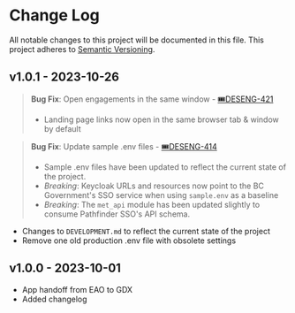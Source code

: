 # Change Log

All notable changes to this project will be documented in this file. This project adheres to [Semantic Versioning](https://semver.org/).


## v1.0.1 - 2023-10-26

> **Bug Fix**: Open engagements in the same window -  [🎟️DESENG-421](https://apps.itsm.gov.bc.ca/jira/browse/DESENG-421)
>- Landing page links now open in the same browser tab & window by default

> **Bug Fix**: Update sample .env files - [🎟️DESENG-414](https://apps.itsm.gov.bc.ca/jira/browse/DESENG-414)
>- Sample .env files have been updated to reflect the current state of the project.
>- *Breaking*: Keycloak URLs and resources now point to the BC Government's SSO service when using `sample.env` as a baseline
>- *Breaking*: The `met_api` module has been updated slightly to consume Pathfinder SSO's API schema.

- Changes to `DEVELOPMENT.md` to reflect the current state of the project
- Remove one old production .env file with obsolete settings


## v1.0.0 - 2023-10-01

- App handoff from EAO to GDX
- Added changelog